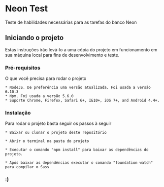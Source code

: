 # Neon Test

Teste de habilidades necessárias para as tarefas do banco Neon

## Iniciando o projeto

Estas instruções irão levá-lo a uma cópia do projeto em funcionamento em sua máquina local para fins de desenvolvimento e teste.

### Pré-requisitos

O que você precisa para rodar o projeto

```
* NodeJS. De preferência uma versão atualizada. Foi usada a versão 6.10.3
* Npm. Foi usada a versão 5.6.0
* Suporte Chrome, Firefox, Safari 6+, IE10+, iOS 7+, and Android 4.4+.

```

### Instalação

Para rodar o projeto basta seguir os passos à seguir

```
* Baixar ou clonar o projeto deste repositório

* Abrir o terminal na pasta do projeto

* Executar o comando "npm install" para baixar as dependências do projeto.

* Após baixar as dependências executar o comando "foundation watch" para compilar o Sass

```

### :)